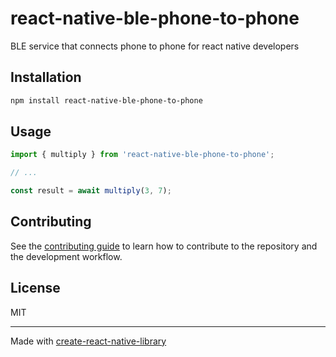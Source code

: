 # react-native-ble-phone-to-phone

BLE service that connects phone to phone for react native developers

## Installation

```sh
npm install react-native-ble-phone-to-phone
```

## Usage

```js
import { multiply } from 'react-native-ble-phone-to-phone';

// ...

const result = await multiply(3, 7);
```

## Contributing

See the [contributing guide](CONTRIBUTING.md) to learn how to contribute to the repository and the development workflow.

## License

MIT

---

Made with [create-react-native-library](https://github.com/callstack/react-native-builder-bob)
